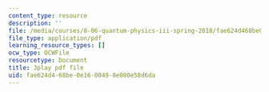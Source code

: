 ```yaml
---
content_type: resource
description: ''
file: /media/courses/8-06-quantum-physics-iii-spring-2018/fae624d468be0e1600498e080e58d6da_bD0CFnI9eug.pdf
file_type: application/pdf
learning_resource_types: []
ocw_type: OCWFile
resourcetype: Document
title: 3play pdf file
uid: fae624d4-68be-0e16-0049-8e080e58d6da
---
```


